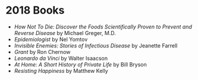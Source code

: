 # 2018 Books

- *How Not To Die: Discover the Foods Scientifically Proven to Prevent and Reverse Disease* by Michael Greger, M.D.
- *Epidemiologist* by Nel Yomtov
- *Invisible Enemies: Stories of Infectious Disease* by Jeanette Farrell
- *Grant* by Ron Chernow
- *Leonardo da Vinci* by Walter Isaacson
- *At Home: A Short History of Private Life* by Bill Bryson
- *Resisting Happiness* by Matthew Kelly